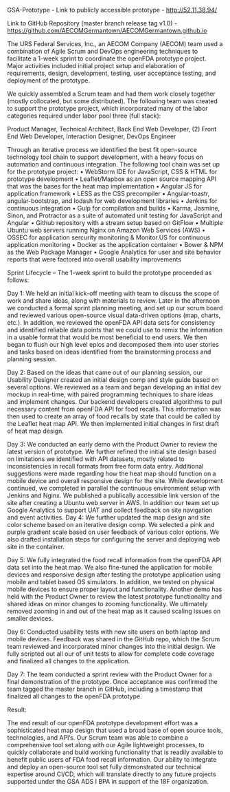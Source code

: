 GSA-Prototype - Link to publicly accessible prototype - http://52.11.38.94/

Link to GitHub Repository (master branch release tag  v1.0)
-https://github.com/AECOMGermantown/AECOMGermantown.github.io

The URS Federal Services, Inc., an AECOM Company (AECOM) team used a combination of Agile Scrum and DevOps engineering techniques to facilitate a 1-week sprint to coordinate the openFDA prototype project. Major activities included initial project setup and elaboration of requirements, design, development, testing, user acceptance testing, and deployment of the prototype.

We quickly assembled a Scrum team and had them work closely together (mostly collocated, but some distributed). The following team was created to support the prototype project, which incorporated many of the labor categories required under labor pool three (full stack):

Product Manager, Technical Architect, Back End Web Developer, (2) Front End Web Developer, Interaction Designer, DevOps Engineer

Through an iterative process we identified the best fit open-source technology tool chain to support development, with a heavy focus on automation and continuous integration. The following tool chain was set up for the prototype project:
• WebStorm IDE for JavaScript, CSS & HTML for prototype development 
• Leaflet/Mapbox as an open source mapping API that was the bases for the heat map implementation 
• Angular JS for application framework • LESS as the CSS precompiler 
• Angular-toastr, angular-bootstrap, and lodash for web development libraries 
• Jenkins for continuous integration 
• Gulp for compilation and builds 
• Karma, Jasmine, Sinon, and Protractor as a suite of automated unit testing for JavaScript and Angular 
• Github repository with a stream setup based on GitFlow 
• Multiple Ubuntu web servers running Nginx on Amazon Web Services (AWS) 
• OSSEC for application sercurity monitoring & Monitor.US for continuous application monitoring 
• Docker as the application container • Bower & NPM as the Web Package Manager 
• Google Analytics for user and site behavior reports that were factored into overall usability improvements

Sprint Lifecycle – The 1-week sprint to build the prototype proceeded as follows:

Day 1: We held an initial kick-off meeting with team to discuss the scope of work and share ideas, along with materials to review. Later in the afternoon we conducted a formal sprint planning meeting, and set up our scrum board and reviewed various open-source visual data-driven options (map, charts, etc.). In addition, we reviewed the openFDA API data sets for consistency and identified reliable data points that we could use to remix the information in a usable format that would be most beneficial to end users. We then began to flush our high level epics and decomposed them into user stories and tasks based on ideas identified from the brainstorming process and planning session.

Day 2: Based on the ideas that came out of our planning session, our Usability Designer created an initial design comp and style guide based on several options. We reviewed as a team and began developing an initial dev mockup in real-time, with paired programming techniques to share ideas and implement changes. Our backend developers created algorithms to pull necessary content from openFDA API for food recalls. This information was then used to create an array of food recalls by state that could be called by the Leaflet heat map API. We then implemented initial changes in first draft of heat map design.

Day 3: We conducted an early demo with the Product Owner to review the latest version of prototype. We further refined the initial site design based on limitations we identified with API datasets, mostly related to inconsistencies in recall formats from free form data entry. Additional suggestions were made regarding how the heat map should function on a mobile device and overall responsive design for the site. While development continued, we completed in parallel the continuous environment setup with Jenkins and Nginx. We published a publically accessible link version of the site after creating a Ubuntu web server in AWS. In addition our team set up Google Analytics to support UAT and collect feedback on site navigation and event activities. 
Day 4: We further updated the map design and site color scheme based on an iterative design comp. We selected a pink and purple gradient scale based on user feedback of various color options. We also drafted installation steps for configuring the server and deploying web site in the container.

Day 5: We fully integrated the food recall information from the openFDA API data set into the heat map. We also fine-tuned the application for mobile devices and responsive design after testing the prototype application using mobile and tablet based OS simulators. In addition, we tested on physical mobile devices to ensure proper layout and functionality. Another demo has held with the Product Owner to review the latest prototype functionality and shared ideas on minor changes to zooming functionality. We ultimately removed zooming in and out of the heat map as it caused scaling issues on smaller devices.

Day 6: Conducted usability tests with new site users on both laptop and mobile devices. Feedback was shared in the GitHub repo, which the Scrum team reviewed and incorporated minor changes into the initial design. We fully scripted out all our of unit tests to allow for complete code coverage and finalized all changes to the application.

Day 7: The team conducted a sprint review with the Product Owner for a final demonstration of the prototype. Once acceptance was confirmed the team tagged the master branch in GitHub, including a timestamp that finalized all changes to the openFDA prototype.

Result: 

The end result of our openFDA prototype development effort was a sophisticated heat map design that used a broad base of open source tools, technologies, and API’s. Our Scrum team was able to combine a comprehensive tool set along with our Agile lightweight processes, to quickly collaborate and build working functionality that is readily available to benefit public users of FDA food recall information.
Our ability to integrate and deploy an open-source tool set fully demonstrated our technical expertise around CI/CD, which will translate directly to any future projects supported under the GSA ADS I BPA in support of the 18F organization.
 
